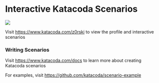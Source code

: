 # Interactive Katacoda Scenarios

[![](http://shields.katacoda.com/katacoda/z0rski/count.svg)](https://www.katacoda.com/z0rski "Get your profile on Katacoda.com")

Visit https://www.katacoda.com/z0rski to view the profile and interactive scenarios

### Writing Scenarios
Visit https://www.katacoda.com/docs to learn more about creating Katacoda scenarios

For examples, visit https://github.com/katacoda/scenario-example
